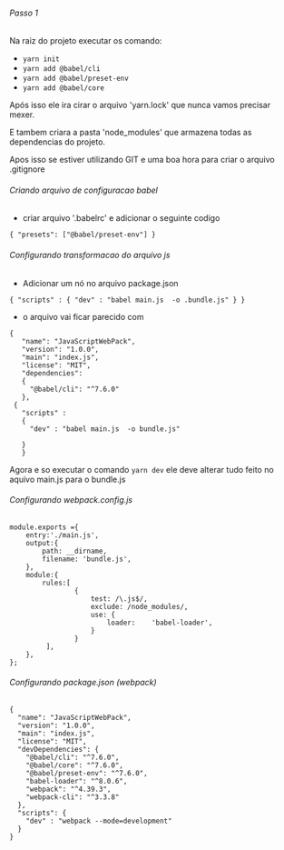 ###### Passo 1 


Na raiz do projeto executar os comando:

- `yarn init`
- `yarn add @babel/cli`
- `yarn add @babel/preset-env`
- `yarn add @babel/core`

Após isso ele ira cirar o arquivo 'yarn.lock' que nunca vamos precisar mexer.

E tambem criara a pasta 'node_modules' que armazena todas as dependencias do projeto.

Apos isso se estiver utilizando GIT e uma boa hora para criar o arquivo .gitignore


###### Criando arquivo de configuracao babel

- criar arquivo '.babelrc' e adicionar o seguinte codigo 

`{
  "presets": ["@babel/preset-env"]
}`

###### Configurando transformacao do arquivo js

- Adicionar um nó no arquivo package.json 

`{
    "scripts" :
    {
      "dev" : "babel main.js  -o .bundle.js"
    }
}`


- o arquivo vai ficar parecido com 


````
{
   "name": "JavaScriptWebPack",
   "version": "1.0.0",
   "main": "index.js",
   "license": "MIT",
   "dependencies": 
   {
     "@babel/cli": "^7.6.0"
   },
 {
   "scripts" :
   {
     "dev" : "babel main.js  -o bundle.js"
 
   }
   }
````

Agora e so executar o comando `yarn dev` ele deve alterar tudo feito no aquivo main.js para o bundle.js

###### Configurando webpack.config.js
````
module.exports ={
    entry:'./main.js',
    output:{
        path: __dirname,
        filename: 'bundle.js',
    },
    module:{
        rules:[
                {
                    test: /\.js$/,
                    exclude: /node_modules/,
                    use: {
                        loader:    'babel-loader',
                    }
                }
         ],
    },
};
````
###### Configurando package.json (webpack)

````
{
  "name": "JavaScriptWebPack",
  "version": "1.0.0",
  "main": "index.js",
  "license": "MIT",
  "devDependencies": {
    "@babel/cli": "^7.6.0",
    "@babel/core": "^7.6.0",
    "@babel/preset-env": "^7.6.0",
    "babel-loader": "^8.0.6",
    "webpack": "^4.39.3",
    "webpack-cli": "^3.3.8"
  },
  "scripts": {
    "dev" : "webpack --mode=development"
  }
}
````




